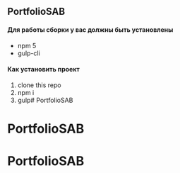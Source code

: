 ## PortfolioSAB

#### Для работы сборки у вас должны быть установлены
* npm 5
* gulp-cli

#### Как установить проект
1. clone this repo
2. npm i
3. gulp# PortfolioSAB
# PortfolioSAB
# PortfolioSAB
